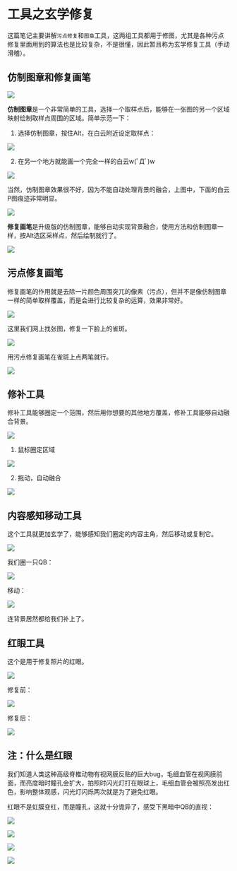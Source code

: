 # 工具之玄学修复

这篇笔记主要讲解`污点修复`和`图章`工具，这两组工具都用于修图，尤其是各种污点修复里面用到的算法也是比较复杂，不是很懂，因此暂且称为玄学修复工具（手动滑稽）。

## 仿制图章和修复画笔

![](res/4.png)

**仿制图章**是一个非常简单的工具，选择一个取样点后，能够在一张图的另一个区域映射绘制取样点周围的区域。简单示范一下：

1. 选择仿制图章，按住Alt，在白云附近设定取样点：

![](res/1.png)

2. 在另一个地方就能画一个完全一样的白云w(ﾟДﾟ)w

![](res/2.png)

当然，仿制图章效果很不好，因为不能自动处理背景的融合，上图中，下面的白云P图痕迹非常明显。

![](res/5.png)

**修复画笔**是升级版的仿制图章，能够自动实现背景融合，使用方法和仿制图章一样，按Alt选区采样点，然后绘制就行了。

![](res/3.png)

## 污点修复画笔

修复画笔的作用就是去除一片颜色周围突兀的像素（污点），但并不是像仿制图章一样的简单取样覆盖，而是会进行比较复杂的运算，效果非常好。

![](res/6.png)

这里我们网上找张图，修复一下脸上的雀斑。

![](res/7.png)

用污点修复画笔在雀斑上点两笔就行。

![](res/8.png)

## 修补工具

修补工具能够圈定一个范围，然后用你想要的其他地方覆盖，修补工具能够自动融合背景。

![](res/9.png)

1. 鼠标圈定区域

![](res/10.png)

2. 拖动，自动融合

![](res/11.png)

## 内容感知移动工具

这个工具就更加玄学了，能够感知我们圈定的内容主角，然后移动或复制它。

![](res/12.png)

我们圈一只QB：

![](res/13.png)

移动：

![](res/14.png)

连背景居然都给我们补上了。

## 红眼工具

这个是用于修复照片的红眼。

![](res/21.png)

修复前：

![](res/19.png)

修复后：

![](res/20.png)

## 注：什么是红眼

我们知道人类这种高级脊椎动物有视网膜反贴的巨大bug，毛细血管在视网膜前面，而亮度暗时瞳孔会扩大，拍照时闪光灯打在眼球上，毛细血管会被照亮发出红色，影响整体观感，闪光灯闪烁两次就是为了避免红眼。

红眼不是虹膜变红，而是瞳孔，这就十分诡异了，感受下黑暗中QB的直视：

![](res/15.png)

![](res/16.png)

![](res/17.png)

![](res/18.png)
